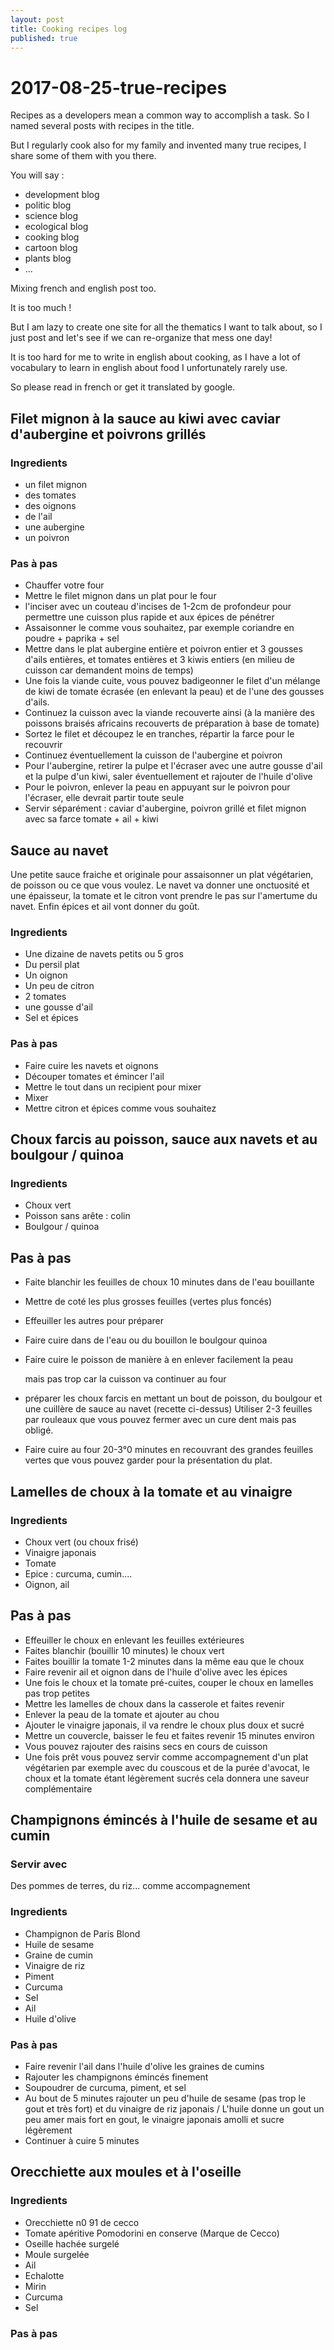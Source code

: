 ```yaml
---
layout: post
title: Cooking recipes log
published: true
---
```


# 2017-08-25-true-recipes

Recipes as a developers mean a common way to accomplish a task. So I named several posts with recipes in the title.

But I regularly cook also for my family and invented many true recipes, I share some of them with you there.

You will say :

* development blog
* politic blog
* science blog
* ecological blog
* cooking blog
* cartoon blog 
* plants blog
* ...

Mixing french and english post too.

It is too much !

But I am lazy to create one site for all the thematics I want to talk about, so I just post and let's see if we can re-organize that mess one day!

It is too hard for me to write in english about cooking, as I have a lot of vocabulary to learn in english about food I unfortunately rarely use.

So please read in french or get it translated by google.

## Filet mignon à la sauce au kiwi avec caviar d'aubergine et poivrons grillés

### Ingredients

* un filet mignon 
* des tomates 
* des oignons 
* de l'ail 
* une aubergine 
* un poivron 

### Pas à pas

* Chauffer votre four 
* Mettre le filet mignon dans un plat pour le four 
* l'inciser  avec un couteau d'incises de 1-2cm de profondeur pour permettre une cuisson plus rapide et aux épices de pénétrer
* Assaisonner le comme vous souhaitez, par exemple coriandre en poudre + paprika + sel
* Mettre dans le plat aubergine entière et poivron entier et 3 gousses d'ails entières, et tomates entières et 3 kiwis entiers \(en milieu de cuisson car demandent moins de temps\) 
* Une fois la viande cuite, vous pouvez badigeonner le filet d'un mélange de kiwi de tomate écrasée \(en enlevant la peau\) et de l'une des gousses d'ails. 
* Continuez la cuisson avec la viande recouverte ainsi \(à la manière des poissons braisés africains recouverts de préparation à base de tomate\)
* Sortez le filet et découpez le en tranches, répartir la farce pour le recouvrir
* Continuez éventuellement la cuisson de l'aubergine et poivron 
* Pour l'aubergine, retirer la pulpe et l'écraser avec une autre gousse d'ail et la pulpe d'un kiwi, saler éventuellement et rajouter de l'huile d'olive 
* Pour le poivron, enlever la peau en appuyant sur le poivron pour l'écraser, elle devrait partir toute seule
* Servir séparément : caviar d'aubergine, poivron grillé et filet mignon avec sa farce tomate + ail + kiwi

## Sauce au navet

Une petite sauce fraiche et originale pour assaisonner un plat végétarien, de poisson ou ce que vous voulez. Le navet va donner une onctuosité et une épaisseur, la tomate et le citron vont prendre le pas sur l'amertume du navet. Enfin épices et ail vont donner du goût.

### Ingredients

* Une dizaine de navets petits ou 5 gros
* Du persil plat 
* Un oignon
* Un peu de citron
* 2 tomates
* une gousse d'ail 
* Sel et épices

### Pas à pas

* Faire cuire les navets et oignons 
* Découper tomates et émincer l'ail
* Mettre le tout dans un recipient pour mixer
* Mixer
* Mettre citron et épices comme vous souhaitez

## Choux farcis au poisson, sauce aux navets et au boulgour / quinoa

### Ingredients

* Choux vert 
* Poisson sans arête : colin 
* Boulgour / quinoa 

## Pas à pas

* Faite blanchir les feuilles de choux 10 minutes dans de l'eau bouillante 
* Mettre de coté les plus grosses feuilles \(vertes plus foncés\)
* Effeuiller les autres pour préparer
* Faire cuire dans de l'eau ou du bouillon le boulgour quinoa
* Faire cuire le poisson de manière à en enlever facilement la peau 

  mais pas trop car la cuisson va continuer au four 

* préparer les choux farcis en mettant un bout de poisson, du boulgour et une cuillère de sauce au navet \(recette ci-dessus\) Utiliser 2-3 feuilles par rouleaux que vous pouvez fermer avec un cure dent mais pas obligé. 
* Faire cuire au four 20-3°0 minutes en recouvrant des grandes feuilles vertes que vous pouvez garder pour la présentation du plat. 

## Lamelles de choux à la tomate et au vinaigre

### Ingredients

* Choux vert \(ou choux frisé\)
* Vinaigre japonais
* Tomate
* Epice : curcuma, cumin....
* Oignon, ail

## Pas à pas

* Effeuiller le choux en enlevant les feuilles extérieures
* Faites blanchir \(bouillir 10 minutes\) le choux vert
* Faites bouillir la tomate 1-2 minutes dans la même eau que le choux
* Faire revenir ail et oignon dans de l'huile d'olive avec les épices
* Une fois le choux et la tomate pré-cuites, couper le choux en lamelles pas trop petites 
* Mettre les lamelles de choux dans la casserole et faites revenir
* Enlever la peau de la tomate et ajouter au chou 
* Ajouter le vinaigre japonais, il va rendre le choux plus doux et sucré
* Mettre un couvercle, baisser le feu et faites revenir 15 minutes environ
* Vous pouvez rajouter des raisins secs en cours de cuisson
* Une fois prêt vous pouvez servir comme accompagnement d'un plat végétarien par exemple avec du couscous et de la purée d'avocat, le choux et la tomate étant légèrement sucrés cela donnera une saveur complémentaire

## Champignons émincés à l'huile de sesame et au cumin

### Servir avec

Des pommes de terres, du riz... comme accompagnement

### Ingredients

* Champignon de Paris Blond
* Huile de sesame 
* Graine de cumin
* Vinaigre de riz
* Piment
* Curcuma 
* Sel 
* Ail 
* Huile d'olive

### Pas à pas

* Faire revenir l'ail dans l'huile d'olive les graines de cumins
* Rajouter les champignons émincés finement 
* Soupoudrer de curcuma, piment, et sel
* Au bout de 5 minutes rajouter un peu d'huile  de sesame \(pas trop le gout et très fort\) et du vinaigre de riz japonais / L'huile donne un gout un peu amer mais fort en gout, le vinaigre japonais amolli et sucre légèrement 
* Continuer à cuire 5 minutes

## Orecchiette aux moules et à l'oseille

### Ingredients

* Orecchiette n0 91 de cecco
* Tomate apéritive Pomodorini en conserve \(Marque de Cecco\)
* Oseille hachée surgelé
* Moule surgelée
* Ail
* Echalotte 
* Mirin
* Curcuma
* Sel

### Pas à pas

